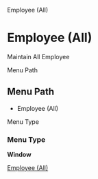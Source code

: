 
Employee (All)
# Employee (All)


Maintain All Employee

Menu Path
## Menu Path



- Employee (All)

Menu Type
### Menu Type

**Window**


[Employee (All)](../../functional-guide/window/window-employee-all.md)